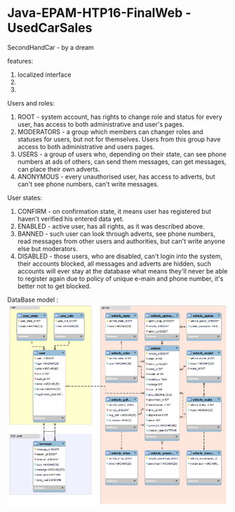 # Java-EPAM-HTP16-FinalWeb - UsedCarSales

SecondHandCar - by a dream

features:
1. localized interface
2. 
3.

Users and roles:
1. ROOT - system account, has rights to change role and status for every user, has access to both administrative and user's pages.
2. MODERATORS - a group which members can changer roles and statuses for users, but not for themselves. Users from this group have access to both administrative and users pages.
3. USERS - a group of users who, depending on their state, can see phone numbers at ads of others, can send them messages, can get messages, can place their own adverts.
4. ANONYMOUS - every unauthorised user, has access to adverts, but can't see phone numbers, can't write messages.

User states:
1. CONFIRM - on confirmation state, it means user has registered but haven't verified his entered data yet.
2. ENABLED - active user, has all rights, as it was described above.
3. BANNED - such user can look through adverts, see phone numbers, read messages from other users and authorities, but can't write anyone else but moderators.
4. DISABLED - those users, who are disabled, can't login into the system, their accounts blocked, all messages and adverts are hidden, such accounts will ever stay at the database what means they'll never be able to register again due to policy of unique e-main and phone number, it's better not to get blocked.

DataBase model :
<img src="/src/main/resources/db_model.png" alt="database model">
